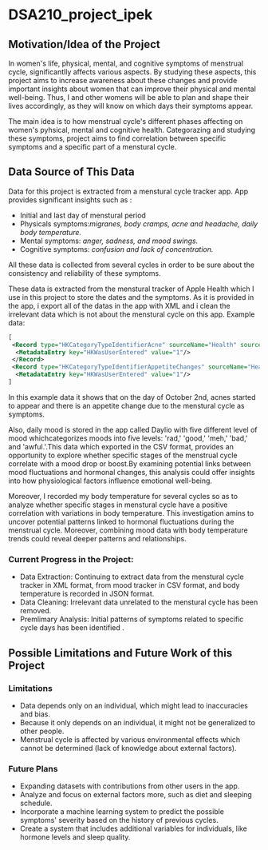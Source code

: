 # DSA210_project_ipek

## Motivation/Idea of the Project 

In women's life, physical, mental, and cognitive symptoms of menstrual cycle, significantlly affects various aspects. By studying these aspects, this project aims to increase awareness about these changes and provide important insights about women that can improve their physical and mental well-being. Thus, I and other womens will be able to plan and shape their lives accordingly, as they will know on which days their symptoms appear.

The main idea is to how menstrual cycle's different phases affecting on women's pyhsical, mental and cognitive health. Categorazing and studying these symptoms, project aims to find correlation between specific symptoms and a specific part of a menstural cycle.


## Data Source of This Data

Data for this project is extracted from a menstural cycle tracker app. App provides significant insights such as :
  * Initial and last day of menstural period
  * Physicals symptoms:_migranes, body cramps, acne and headache, daily body temperature._
  * Mental symptoms: _anger, sadness, and mood swings._
  * Cognitive symptoms: _confusion and lack of concentration._

All these data is collected from several cycles in order to be sure about the consistency and reliability of these symptoms.

These data is extracted from the menstural tracker of Apple Health which I use in this project to store the dates and the symptoms. As it is provided in the app, i export all of the datas in the app with XML and i clean the irrelevant data which is not about the menstural cycle on this app.
Example data:

```xml
[
 <Record type="HKCategoryTypeIdentifierAcne" sourceName="Health" sourceVersion="17.6.1" creationDate="2024-10-2 17:07:42 +0300" startDate="2024-10-2 12:00:00 +0300" endDate="2024-10-2  12:00:00 +0300" value="HKCategoryValueSeverityUnspecified">
  <MetadataEntry key="HKWasUserEntered" value="1"/>
 </Record>
 <Record type="HKCategoryTypeIdentifierAppetiteChanges" sourceName="Health" sourceVersion="17.6.1" creationDate="2024-10-2 17:07:42 +0300" startDate="2024-10-2 12:00:00 +0300" endDate="2024-10-2 12:00:00 +0300" value="HKCategoryValueAppetiteChangesUnspecified">
  <MetadataEntry key="HKWasUserEntered" value="1"/>
]
 ```
In this example data it shows that on the day of October 2nd, acnes started to appear and there is an appetite change due to the menstural cycle as symptoms.

Also, daily mood is stored in the app called Daylio with five different level of mood whichcategorizes moods into five levels: 'rad,' 'good,' 'meh,' 'bad,' and 'awful.'.This data which exported in the CSV format, provides an opportunity to explore whether specific stages of the menstrual cycle correlate with a mood drop or boost.By examining potential links between mood fluctuations and hormonal changes, this analysis could offer insights into how physiological factors influence emotional well-being. 

Moreover, I recorded my body temperature for several cycles so as to analyze whether specific stages in menstural cycle have a positive correlation with variations in body temperature. This investigation amins to uncover potential patterns linked to hormonal fluctuations during the menstrual cycle.  Moreover, combining mood data with body temperature trends could reveal deeper patterns and relationships. 

### Current Progress in the Project:

 * Data Extraction: Continuing to extract data from the menstural cycle tracker in XML format, from mood tracker in CSV format, and body temperature is recorded in JSON format.
 * Data Cleaning: Irrelevant data unrelated to the menstural cycle has been removed.
 * Premlimary Analysis: Initial patterns of symptoms related to specific cycle days has been identified .



 
## Possible Limitations and Future Work of this Project

### Limitations
* Data depends only on an individual, which might lead to inaccuracies and bias.
* Because it only depends on an individual, it might not be generalized to other people.
* Menstrual cycle is affected by various environmental effects which cannot be determined (lack of knowledge about external factors).

### Future Plans
* Expanding datasets with contributions from other users in the app.
* Analyze and focus on external factors more, such as diet and sleeping schedule.
* Incorporate a machine learning system to predict the possible symptoms' severity based on the history of previous cycles.
* Create a system that includes additional variables for individuals, like hormone levels and sleep quality.

    

  
